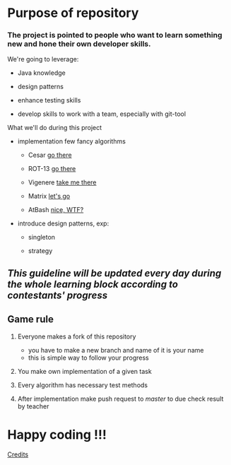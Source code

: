 # Purpose of repository

### The project is pointed to people who want to learn something new and hone their own developer skills.

We're going to leverage:

- Java knowledge

- design patterns

- enhance testing skills

- develop skills to work with a team, especially with git-tool


What we'll do during this project

- implementation few fancy algorithms

    - Cesar [go there][cesar_page]

    - ROT-13 [go there][rot13_page]

    - Vigenere [take me there][vigenere_page]

    - Matrix [let's go][matrix_page]

    - AtBash [nice, WTF?][AtBash_page]

- introduce design patterns, exp:

    - singleton

    - strategy 

## ___This guideline will be updated every day during the whole learning block according to contestants' progress___

## Game rule

1. Everyone makes a fork of this repository
    - you have to make a new branch and  name of it is your name
    - this is simple way to follow your progress

2. You make own implementation of a given task

3. Every algorithm has necessary test methods

4. After implementation make push request to _master_ to due check result by teacher 



# Happy coding !!!

[Credits][credit_page] 

[cesar_page]: <src/main/java/eu/szestkam/cryptotraining/cesar/CesarGuide.md> (Cesar cipher guideline)
[rot13_page]: <src/main/java/eu/szestkam/cryptotraining/rot_13/Rot13Guide.md> (ROT-13 cipher guideline)
[rot13_page]: <src/main/java/eu/szestkam/cryptotraining/rot_13/Rot13Guide.md> (ROT-13 cipher guideline)
[vigenere_page]: <src/main/java/eu/szestkam/cryptotraining/vigenere/VigenereGuide.md> (Vigenere cipher guideline)
[matrix_page]: <src/main/java/eu/szestkam/cryptotraining/matrix/MatrixGuide.md> (Matrix cipher guideline)
[AtBash_page]: <src/main/java/eu/szestkam/cryptotraining/AtBash/AtBashGuide.md> (AtBash cipher guideline)
[credit_page]: <src\main\java\credits.md> (Sources that helped me a lot)